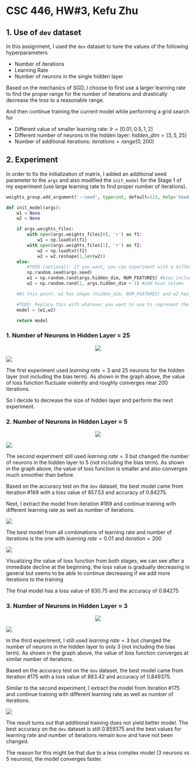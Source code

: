 # CSC 446, HW#3, Kefu Zhu

## 1. Use of `dev` dataset

In this assignment, I used the `dev` dataset to tune the values of the following hyperparameters

- Number of iterations
- Learning Rate
- Number of neurons in the single hidden layer

Based on the mechanics of SGD, I choose to first use a larger learning rate to find the proper range for the number of iterations and drastically decrease the loss to a reasonable range. 

And then continue training the current model while performing a grid search for 

- Different value of smaller learning rate: $lr = [0.01,0.5,1,2]$
- Different number of neurons in the hidden layer: $hidden\_dim = [3,5,25]$
- Number of additional iterations: $iterations = range(0,200)$

## 2. Experiment 

In order to fix the initialization of matrix, I added an additional seed parameter to the `args` and also modified the `init_model` for the Stage 1 of my experiment (use large learning rate to find proper number of iterations).

```python
weights_group.add_argument('--seed', type=int, default=123, help='Seed for randomization.')
```
```python
def init_model(args):
    w1 = None
    w2 = None

    if args.weights_files:
        with open(args.weights_files[0], 'r') as f1:
            w1 = np.loadtxt(f1)
        with open(args.weights_files[1], 'r') as f2:
            w2 = np.loadtxt(f2)
            w2 = w2.reshape(1,len(w2))
    else:
        #TODO (optional): If you want, you can experiment with a different random initialization. As-is, each weight is uniformly sampled from [-0.5,0.5).
        np.random.seed(args.seed)
        w1 = np.random.rand(args.hidden_dim, NUM_FEATURES) #bias included in NUM_FEATURES
        w2 = np.random.rand(1, args.hidden_dim + 1) #add bias column

    #At this point, w1 has shape (hidden_dim, NUM_FEATURES) and w2 has shape (1, hidden_dim + 1). In both, the last column is the bias weights.

    #TODO: Replace this with whatever you want to use to represent the network; you could use use a tuple of (w1,w2), make a class, etc.
    model = (w1,w2)

    return model
```

### 1. Number of Neurons in Hidden Layer = 25

<center>
<img src="graphs/model_1_25neurons.png" style="max-width:70%">
</center>

![](graphs/error_25neurons_lr3_iter200.png)

The first experiment used $learning\ rate = 3$ and $25$ neurons for the hidden layer (not including the bias term). As shown in the graph above, the value of loss function fluctuate violently and roughly converges near $200$ iterations.

So I decide to decrease the size of hidden layer and perform the next experiment.

### 2. Number of Neurons in Hidden Layer = 5

<center>
<img src="graphs/model_1_5neurons.png" style="max-width:70%">
</center>

![](graphs/error_5neurons_lr3_iter200.png)

The second experiment still used $learning\ rate = 3$ but changed the number of neurons in the hidden layer to $5$ (not including the bias term). As shown in the graph above, the value of loss function is smaller and also converges much smoother than before.

Based on the accuracy test on the `dev` dataset, the best model came from iteration #169 with a loss value of $857.53$ and accuracy of $0.84275$.

Next, I extract the model from iteration #169 and continue training with different learning rate as well as number of iterations.

![](graphs/model_2_5neurons.png)

The best model from all combinations of learning rate and number of iterations is the one with $learning\ rate = 0.01$ and $iteration = 200$

![](graphs/error_5neurons_final.png)

Visualizing the value of loss function from both stages, we can see after a immediate decline at the beginning, the loss value is gradually decreasing in general but seems to be able to continue decreasing if we add more iterations to the training

The final model has a loss value of $830.75$ and the accuracy of $0.84275$

### 3. Number of Neurons in Hidden Layer = 3

<center>
<img src="graphs/model_1_3neurons.png" style="max-width:70%">
</center>

![](graphs/error_3neurons_lr3_iter200.png)

In the third experiment, I still used $learning\ rate = 3$ but changed the number of neurons in the hidden layer to only $3$ (not including the bias term). As shown in the graph above, the value of loss function converges at similar number of iterations.

Based on the accuracy test on the `dev` dataset, the best model came from iteration #175 with a loss value of $883.42$ and accuracy of $0.849375$.

Similar to the second experiment, I extract the model from iteration #175 and continue training with different learning rate as well as number of iterations.

![](graphs/model_2_3neurons.png)

The result turns out that additional training does not yield better model. The best accuracy on the `dev` dataset is still $0.859375$ and the best values for learning rate and number of iterations remain `None` and have not been changed.

The reason for this might be that due to a less complex model (3 neurons vs 5 neurons), the model converges faster.